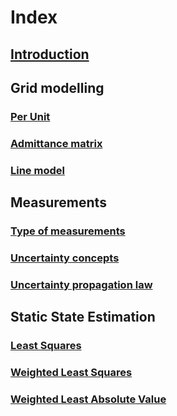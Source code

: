 # Index

## [Introduction](/SEintro.md)

## Grid modelling
### [Per Unit](/PerUnit.md)
### [Admittance matrix](/AdmittanceMatrix.md)
### [Line model](/LineModel.md)

## Measurements
### [Type of measurements](/Measurements.md)
### [Uncertainty concepts](/Uncertainty.md)
### [Uncertainty propagation law](/UncPropagation.md)

## Static State Estimation
### [Least Squares](/LSnotes.md)
### [Weighted Least Squares](/WLSnotes.md)
### [Weighted Least Absolute Value](/WLAVnotes.md)



